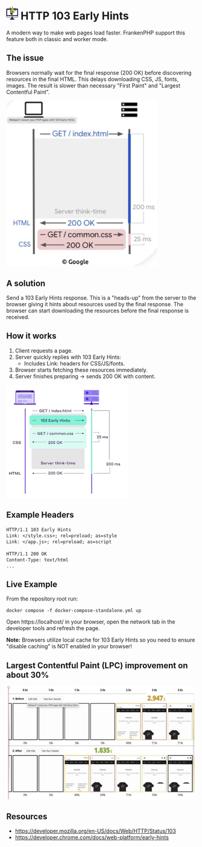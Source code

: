 # <img src="../images/bulb.svg" height="35"> HTTP 103 Early Hints

A modern way to make web pages load faster.
FrankenPHP support this feature both in classic and worker mode.

## The issue

Browsers normally wait for the final response (200 OK) before discovering resources in the final HTML.
This delays downloading CSS, JS, fonts, images.
The result is slower than necessary "First Paint" and "Largest Contentful Paint".

<img src="../images/http_normal_request.png" alt="HTTP request" width="400">

## A solution
Send a 103 Early Hints response.
This is a "heads-up" from the server to the browser giving it hints about resources used by the final response.
The browser can start downloading the resources before the final response is received.

## How it works
1. Client requests a page.
2. Server quickly replies with 103 Early Hints:
    - Includes Link: headers for CSS/JS/fonts.
4. Browser starts fetching these resources immediately.
5. Server finishes preparing → sends 200 OK with content.

<img src="../images/103.png" height="300">

## Example Headers
```shell
HTTP/1.1 103 Early Hints
Link: </style.css>; rel=preload; as=style
Link: </app.js>; rel=preload; as=script

HTTP/1.1 200 OK
Content-Type: text/html
...
```

## Live Example

From the repository root run:
```shell
docker compose -f docker-compose-standalone.yml up
```

Open https://localhost/ in your browser, open the network tab in the developer tools and refresh the page.

**Note:** Browsers utilize local cache for 103 Early Hints so you need to ensure "disable caching" is NOT enabled in your browser!

## Largest Contentful Paint (LPC) improvement on about 30%

<img src="../images/lpc.png" height="300" alt="LPC test">

## Resources

- https://developer.mozilla.org/en-US/docs/Web/HTTP/Status/103
- https://developer.chrome.com/docs/web-platform/early-hints
